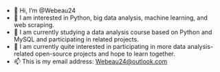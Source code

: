 - 👋 Hi, I’m @Webeau24
- 👀 I am interested in Python, big data analysis, machine learning, and web scraping.
- 🌱 I am currently studying a data analysis course based on Python and MySQL and participating in related projects.
- 💞️ I am currently quite interested in participating in more data analysis-related open-source projects and hope to learn together.
- 📫 This is my email address: Webeau24@outlook.com


<!---
Webeau24/Webeau24 is a ✨ special ✨ repository because its `README.md` (this file) appears on your GitHub profile.
You can click the Preview link to take a look at your changes.
--->
